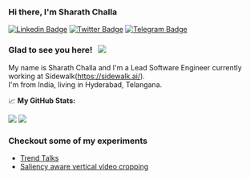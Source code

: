 ### Hi there,  I'm Sharath Challa
[![Linkedin Badge](https://img.shields.io/badge/-LinkedIn-0e76a8?style=flat-square&logo=Linkedin&logoColor=white)](https://linkedin.com/in/src200)
[![Twitter Badge](https://img.shields.io/badge/-Twitter-00acee?style=flat-square&logo=Twitter&logoColor=white)](https://twitter.com/src200)
[![Telegram Badge](https://img.shields.io/badge/-Telegram-0088cc?style=flat-square&logo=Telegram&logoColor=white)](https://t.me/src200)

### Glad to see you here! &nbsp; ![](https://visitor-badge.glitch.me/badge?page_id=src200.src200)

My name is Sharath Challa and I'm a Lead Software Engineer currently working at Sidewalk(https://sidewalk.ai/).<br>
I'm from India, living in Hyderabad, Telangana.


📈 **My GitHub Stats:**

  <img src="https://github-readme-stats.vercel.app/api?username=src200&show_icons=true&hide_border=true&layout=compact&count_private=true&include_all_commits=true&theme=dark" />
  <img src="https://github-readme-stats.vercel.app/api/top-langs/?username=src200&exclude_repo=KNN-Image-Classification&show_icons=true&hide_border=true&layout=compact&langs_count=8&theme=dark"/>

### Checkout some of my experiments
  - [Trend Talks](https://trendtalks.herokuapp.com/)
  - [Saliency aware vertical video cropping](https://crisprvideo.netlify.com/)
<!--   - [Storyflow](https://storyflow.video/) -->
<!-- <img src="https://raw.githubusercontent.com/abhisheknaiidu/abhisheknaiidu/master/code.gif"/> -->
